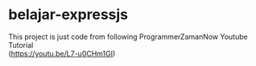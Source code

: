 # belajar-expressjs
This project is just code from following ProgrammerZamanNow Youtube Tutorial  
(https://youtu.be/L7-u0CHm1GI)
